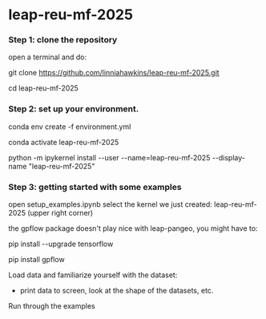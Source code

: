# leap-reu-mf-2025

### Step 1: clone the repository

open a terminal and do:

git clone https://github.com/linniahawkins/leap-reu-mf-2025.git

cd leap-reu-mf-2025


### Step 2: set up your environment. 

conda env create -f environment.yml

conda activate leap-reu-mf-2025

python -m ipykernel install --user --name=leap-reu-mf-2025 --display-name "leap-reu-mf-2025"


### Step 3: getting started with some examples
open setup_examples.ipynb
select the kernel we just created: leap-reu-mf-2025 (upper right corner)

the gpflow package doesn't play nice with leap-pangeo, you might have to:

pip install --upgrade tensorflow

pip install gpflow

Load data and familiarize yourself with the dataset:
- print data to screen, look at the shape of the datasets, etc.

Run through the examples 

